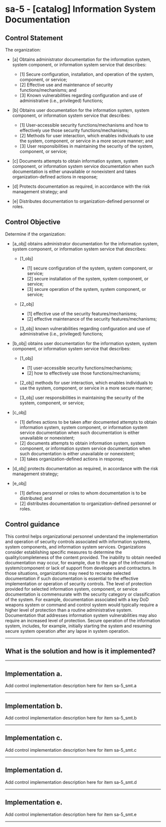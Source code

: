 # sa-5 - \[catalog\] Information System Documentation

## Control Statement

The organization:

- \[a\] Obtains administrator documentation for the information system, system component, or information system service that describes:

  - \[1\] Secure configuration, installation, and operation of the system, component, or service;
  - \[2\] Effective use and maintenance of security functions/mechanisms; and
  - \[3\] Known vulnerabilities regarding configuration and use of administrative (i.e., privileged) functions;

- \[b\] Obtains user documentation for the information system, system component, or information system service that describes:

  - \[1\] User-accessible security functions/mechanisms and how to effectively use those security functions/mechanisms;
  - \[2\] Methods for user interaction, which enables individuals to use the system, component, or service in a more secure manner; and
  - \[3\] User responsibilities in maintaining the security of the system, component, or service;

- \[c\] Documents attempts to obtain information system, system component, or information system service documentation when such documentation is either unavailable or nonexistent and takes organization-defined actions in response;

- \[d\] Protects documentation as required, in accordance with the risk management strategy; and

- \[e\] Distributes documentation to organization-defined personnel or roles.

## Control Objective

Determine if the organization:

- \[a_obj\] obtains administrator documentation for the information system, system component, or information system service that describes:

  - \[1_obj\]

    - \[1\] secure configuration of the system, system component, or service;
    - \[2\] secure installation of the system, system component, or service;
    - \[3\] secure operation of the system, system component, or service;

  - \[2_obj\]

    - \[1\] effective use of the security features/mechanisms;
    - \[2\] effective maintenance of the security features/mechanisms;

  - \[3_obj\] known vulnerabilities regarding configuration and use of administrative (i.e., privileged) functions;

- \[b_obj\] obtains user documentation for the information system, system component, or information system service that describes:

  - \[1_obj\]

    - \[1\] user-accessible security functions/mechanisms;
    - \[2\] how to effectively use those functions/mechanisms;

  - \[2_obj\] methods for user interaction, which enables individuals to use the system, component, or service in a more secure manner;
  - \[3_obj\] user responsibilities in maintaining the security of the system, component, or service;

- \[c_obj\]

  - \[1\] defines actions to be taken after documented attempts to obtain information system, system component, or information system service documentation when such documentation is either unavailable or nonexistent;
  - \[2\] documents attempts to obtain information system, system component, or information system service documentation when such documentation is either unavailable or nonexistent;
  - \[3\] takes organization-defined actions in response;

- \[d_obj\] protects documentation as required, in accordance with the risk management strategy;

- \[e_obj\]

  - \[1\] defines personnel or roles to whom documentation is to be distributed; and
  - \[2\] distributes documentation to organization-defined personnel or roles.

## Control guidance

This control helps organizational personnel understand the implementation and operation of security controls associated with information systems, system components, and information system services. Organizations consider establishing specific measures to determine the quality/completeness of the content provided. The inability to obtain needed documentation may occur, for example, due to the age of the information system/component or lack of support from developers and contractors. In those situations, organizations may need to recreate selected documentation if such documentation is essential to the effective implementation or operation of security controls. The level of protection provided for selected information system, component, or service documentation is commensurate with the security category or classification of the system. For example, documentation associated with a key DoD weapons system or command and control system would typically require a higher level of protection than a routine administrative system. Documentation that addresses information system vulnerabilities may also require an increased level of protection. Secure operation of the information system, includes, for example, initially starting the system and resuming secure system operation after any lapse in system operation.

______________________________________________________________________

## What is the solution and how is it implemented?

<!-- Please leave this section blank and enter implementation details in the parts below. -->

______________________________________________________________________

## Implementation a.

Add control implementation description here for item sa-5_smt.a

______________________________________________________________________

## Implementation b.

Add control implementation description here for item sa-5_smt.b

______________________________________________________________________

## Implementation c.

Add control implementation description here for item sa-5_smt.c

______________________________________________________________________

## Implementation d.

Add control implementation description here for item sa-5_smt.d

______________________________________________________________________

## Implementation e.

Add control implementation description here for item sa-5_smt.e

______________________________________________________________________
